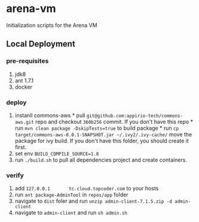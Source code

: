 arena-vm
========

Initialization scripts for the Arena VM

## Local Deployment

### pre-requisites

  1. jdk8
  2. ant 1.7.1
  3. docker

### deploy

  1. instanll commons-aws
    * pull `git@github.com:appirio-tech/commons-aws.git` repo and checkout `360b256` commit. If you don't have this repo
    * run `mvn clean package -DskipTests=true` to build package
    * run `cp target/commons-aws-0.0.1-SNAPSHOT.jar ~/.ivy2/.ivy-cache/` move the package for ivy build. If you don't have this folder, you should create it first.
  2. set env `BUILD_COMPILE_SOURCE=1.8`
  3. run `./build.sh` to pull all dependencies project and create containers.

### verify

  1. add `127.0.0.1       tc.cloud.topcoder.com` to your hosts
  2. run `ant package-AdminTool` in `repos/app` folder
  3. navigate to `dist` foler and run `unzip admin-client-7.1.5.zip -d admin-client`
  4. navigate to `admin-client` and run `sh admin.sh`
